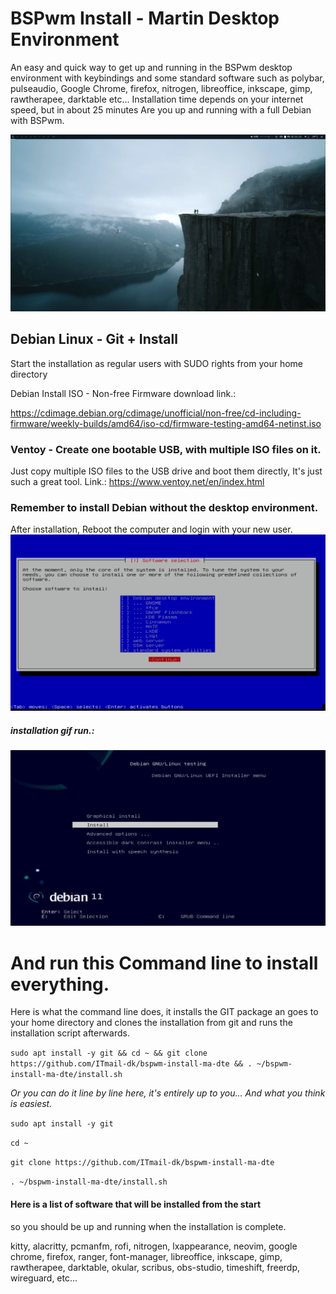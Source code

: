 # BSPwm Install - Martin Desktop Environment
An easy and quick way to get up and running in the BSPwm desktop environment with keybindings and some standard software such as polybar, pulseaudio, Google Chrome, firefox, nitrogen, libreoffice, inkscape, gimp, rawtherapee, darktable etc... Installation time depends on your internet speed, but in about 25 minutes Are you up and running with a full Debian with BSPwm.

![BSPwm Install - Martin Desktop Environment](https://github.com/ITmail-dk/bspwm-install-ma-dte/raw/main/screenshots/Desktop_2022-01-17_151851.jpg "BSPwm Install - Martin Desktop Environment")


## Debian Linux - Git + Install
Start the installation as regular users with SUDO rights from your home directory

Debian Install ISO - Non-free Firmware download link.: 

https://cdimage.debian.org/cdimage/unofficial/non-free/cd-including-firmware/weekly-builds/amd64/iso-cd/firmware-testing-amd64-netinst.iso

### Ventoy - Create one bootable USB, with multiple ISO files on it.
Just copy multiple ISO files to the USB drive and boot them directly, It's just such a great tool.
Link.: https://www.ventoy.net/en/index.html

### Remember to install Debian without the desktop environment.
After installation, Reboot the computer and login with your new user.
![Install Debian without Desktop Environment](https://github.com/ITmail-dk/bspwm-install-ma-dte/raw/main/screenshots/NO-DE_2022-01-17_145020.jpg "Debian without Desktop Environment")

##### installation gif run.:
![Setup / Install GiF](https://github.com/ITmail-dk/bspwm-install-ma-dte/raw/main/screenshots/install-gif.gif "Setup / Install")




# And run this Command line to install everything.
Here is what the command line does, it installs the GIT package an goes to your home directory and clones the installation from git and runs the installation script afterwards.

`sudo apt install -y git && cd ~ && git clone https://github.com/ITmail-dk/bspwm-install-ma-dte && . ~/bspwm-install-ma-dte/install.sh`


*Or you can do it line by line here, it's entirely up to you... And what you think is easiest.*

`sudo apt install -y git`

`cd ~`

`git clone https://github.com/ITmail-dk/bspwm-install-ma-dte`

`. ~/bspwm-install-ma-dte/install.sh`


#### Here is a list of software that will be installed from the start
so you should be up and running when the installation is complete.

kitty, alacritty, pcmanfm, rofi, nitrogen, lxappearance, neovim, google chrome, firefox, ranger, font-manager, libreoffice, inkscape, gimp, rawtherapee, darktable, okular, scribus, obs-studio, timeshift, freerdp, wireguard, etc...
